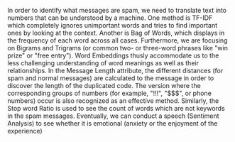  In order to identify what messages are spam, we need to translate text into numbers that can be understood by a machine. One method is TF-IDF which completely ignores unimportant words and tries to find important ones by looking at the context. Another is Bag of Words, which displays in the frequency of each word across all cases.
Furthermore, we are focusing on Bigrams and Trigrams (or common two- or three-word phrases like "win prize" or "free entry"). Word Embeddings thusly accommodate us to the less challenging understanding of word meanings as well as their relationships.
In the Message Length attribute, the different distances (for spam and normal messages) are calculated to the message in order to discover the length of the duplicated code. The version where the corresponding groups of numbers (for example, "!!!", "$$$", or phone numbers) occur is also recognized as an effective method.
Similarly, the Stop word Ratio is used to see the count of words which are not keywords in the spam messages. Eventually, we can conduct a speech (Sentiment Analysis) to see whether it is emotional (anxiety or the enjoyment of the experience) 
